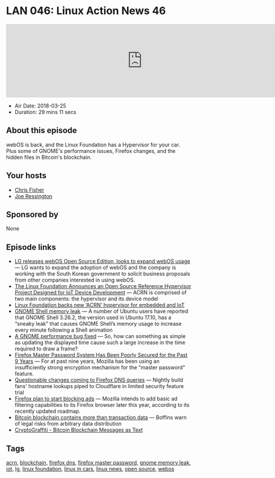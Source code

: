 # LAN 046: Linux Action News 46

<iframe src="https://player.fireside.fm/v2/DAcK9LdX+MEAPz2Sg?theme=dark" width="740" height="200" frameborder="0" scrolling="no"></iframe>

* Air Date: 2018-03-25
* Duration: 29 mins 11 secs

## About this episode

webOS is back, and the Linux Foundation has a Hypervisor for your car. Plus some of GNOME's performance issues, Firefox changes, and the hidden files in Bitcoin's blockchain.

## Your hosts
* [Chris Fisher](https://linuxactionnews.com/hosts/chris)
* [Joe Ressington](https://linuxactionnews.com/hosts/joe)

## Sponsored by

None



## Episode links

  * [LG releases webOS Open Source Edition, looks to expand webOS usage](https://liliputing.com/2018/03/lg-releases-webos-open-source-edition-looks-to-expand-webos-usage.html "LG releases webOS Open Source Edition, looks to expand webOS usage") — LG wants to expand the adoption of webOS and the company is working with the South Korean government to solicit business proposals from other companies interested in using webOS. 
  * [The Linux Foundation Announces an Open Source Reference Hypervisor Project Designed for IoT Device Development](https://www.linuxfoundation.org/press-release/the-linux-foundation-announces-an-open-source-reference-hypervisor-project-designed-for-iot-device-development/ "The Linux Foundation Announces an Open Source Reference Hypervisor Project Designed for IoT Device Development") — ACRN is comprised of two main components: the hypervisor and its device model
  * [Linux Foundation backs new ‘ACRN’ hypervisor for embedded and IoT](http://www.theregister.co.uk/2018/03/19/linux_foundation_acrn_hypervisor_project/ "Linux Foundation backs new ‘ACRN’ hypervisor for embedded and IoT")
  * [GNOME Shell memory leak](https://www.omgubuntu.co.uk/2018/03/gnome-shell-has-a-memory-leak-and-it-might-not-be-fixed-for-ubuntu-18-04-lts "GNOME Shell memory leak") — A number of Ubuntu users have reported that GNOME Shell 3.26.2, the version used in Ubuntu 17.10, has a “sneaky leak” that causes GNOME Shell’s memory usage to increase every minute following a Shell animation 
  * [A GNOME performance bug fixed](https://gitlab.gnome.org/GNOME/mutter/merge_requests/20 "A GNOME performance bug fixed") — So, how can something as simple as updating the displayed time cause such a large increase in the time required to draw a frame? 
  * [Firefox Master Password System Has Been Poorly Secured for the Past 9 Years](https://www.bleepingcomputer.com/news/security/firefox-master-password-system-has-been-poorly-secured-for-the-past-9-years/ "Firefox Master Password System Has Been Poorly Secured for the Past 9 Years") — For at past nine years, Mozilla has been using an insufficiently strong encryption mechanism for the "master password" feature.
  * [Questionable changes coming to Firefox DNS queries](https://www.theregister.co.uk/2018/03/20/mozilla_firefox_test_of_privacy_mechanism_prompts_privacy_worries/ "Questionable changes coming to Firefox DNS queries") — Nightly build fans' hostname lookups piped to Cloudflare in limited security feature trial
  * [Firefox plan to start blocking ads](http://www.theregister.co.uk/2018/03/24/firefox_ad_blocker/ "Firefox plan to start blocking ads") — Mozilla intends to add basic ad filtering capabilities to its Firefox browser later this year, according to its recently updated roadmap.
  * [Bitcoin blockchain contains more than transaction data](https://www.theregister.co.uk/2018/03/19/ability_to_dump_illegal_content_in_bitcoins_blockchain_puts_participants_in_peril/ "Bitcoin blockchain contains more than transaction data") — Boffins warn of legal risks from arbitrary data distribution
  * [CryptoGraffiti - Bitcoin Blockchain Messages as Text](https://cryptograffiti.info/ "CryptoGraffiti - Bitcoin Blockchain Messages as Text")



## Tags

[acrn](https://linuxactionnews.com/tags/acrn), [blockchain](https://linuxactionnews.com/tags/blockchain), [firefox dns](https://linuxactionnews.com/tags/firefox%20dns), [firefox master password](https://linuxactionnews.com/tags/firefox%20master%20password), [gnome memory leak](https://linuxactionnews.com/tags/gnome%20memory%20leak), [iot](https://linuxactionnews.com/tags/iot), [lg](https://linuxactionnews.com/tags/lg), [linux foundation](https://linuxactionnews.com/tags/linux%20foundation), [linux in cars](https://linuxactionnews.com/tags/linux%20in%20cars), [linux news](https://linuxactionnews.com/tags/linux%20news), [open source](https://linuxactionnews.com/tags/open%20source), [webos](https://linuxactionnews.com/tags/webos)